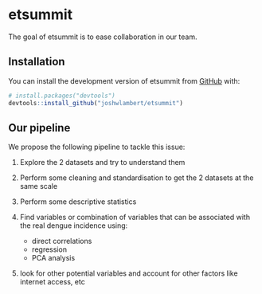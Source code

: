 
<!-- README.md is generated from README.Rmd. Please edit that file -->

# etsummit

<!-- badges: start -->
<!-- badges: end -->

The goal of etsummit is to ease collaboration in our team.

## Installation

You can install the development version of etsummit from
[GitHub](https://github.com/) with:

``` r
# install.packages("devtools")
devtools::install_github("joshwlambert/etsummit")
```

## Our pipeline

We propose the following pipeline to tackle this issue:

1.  Explore the 2 datasets and try to understand them

2.  Perform some cleaning and standardisation to get the 2 datasets at
    the same scale

3.  Perform some descriptive statistics

4.  Find variables or combination of variables that can be associated
    with the real dengue incidence using:

    - direct correlations
    - regression
    - PCA analysis

5.  look for other potential variables and account for other factors
    like internet access, etc
